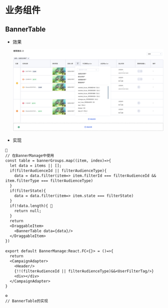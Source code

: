 # 业务组件

## BannerTable

- 效果

  <div text-align='center'><img src='../图片资料/BannerTable.png'/></div>



- 实现

```react
🔧
// 在BannerManage中使用
const table = bannerGroups.map((item, index)=>{
  let data = items || [];
  if(filterAudienceId || filterAudienceType){
    data = data.filter(item=> item.filterId === filterAudienceId && item.filterType === filterAudienceType)
  }
  if(filterState){
    data = data.filter(item=> item.state === filterState)
  }
  if(!data.length){ 🌟
    return null;
  }
  return 
  <DraggableItem>
    <BannerTable data={data}/>
  </DraggableItem>
})

export default BannerManage:React.FC<{}> = ()=>{
  return 
  <CampaignAdapter>
  	<Header/>
    {!!(filterAudienceId || filterAudienceType)&&<UserFilterTag/>}
    <div></div>
  </CampaignAdapter>
}
```



```react
⚙️
// BannerTable的实现
```

